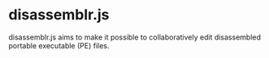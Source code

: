 disassemblr.js
==============

disassemblr.js aims to make it possible to collaboratively edit disassembled portable executable (PE) files.
